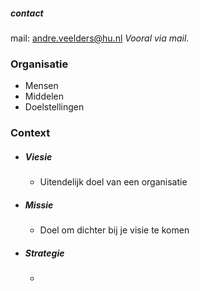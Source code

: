 ##### contact
mail: andre.veelders@hu.nl
*Vooral via mail.* 
 
 


### Organisatie
- Mensen
- Middelen
- Doelstellingen

### Context
  - ##### Viesie
	  - Uitendelijk doel van een organisatie
- ##### Missie
   - Doel om dichter bij je visie te komen
- ##### Strategie
	-  